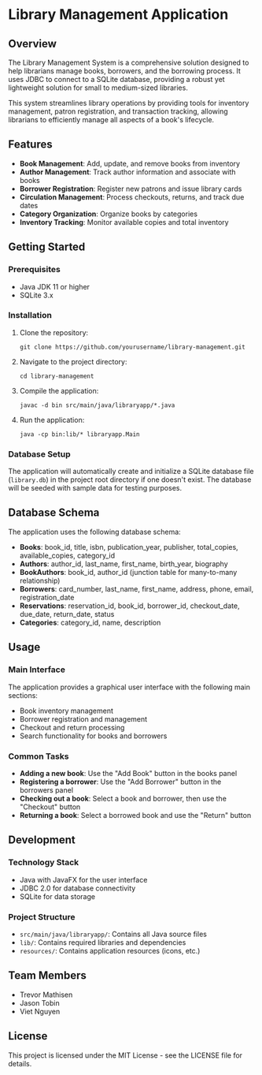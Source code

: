 # Library Management Application

## Overview
The Library Management System is a comprehensive solution designed to help librarians manage books, borrowers, and the borrowing process. It uses JDBC to connect to a SQLite database, providing a robust yet lightweight solution for small to medium-sized libraries.

This system streamlines library operations by providing tools for inventory management, patron registration, and transaction tracking, allowing librarians to efficiently manage all aspects of a book's lifecycle.

## Features
- **Book Management**: Add, update, and remove books from inventory
- **Author Management**: Track author information and associate with books
- **Borrower Registration**: Register new patrons and issue library cards
- **Circulation Management**: Process checkouts, returns, and track due dates
- **Category Organization**: Organize books by categories
- **Inventory Tracking**: Monitor available copies and total inventory

## Getting Started

### Prerequisites
- Java JDK 11 or higher
- SQLite 3.x

### Installation
1. Clone the repository:
   ```
   git clone https://github.com/yourusername/library-management.git
   ```

2. Navigate to the project directory:
   ```
   cd library-management
   ```

3. Compile the application:
   ```
   javac -d bin src/main/java/libraryapp/*.java
   ```

4. Run the application:
   ```
   java -cp bin:lib/* libraryapp.Main
   ```

### Database Setup
The application will automatically create and initialize a SQLite database file (`library.db`) in the project root directory if one doesn't exist. The database will be seeded with sample data for testing purposes.

## Database Schema

The application uses the following database schema:

- **Books**: book_id, title, isbn, publication_year, publisher, total_copies, available_copies, category_id
- **Authors**: author_id, last_name, first_name, birth_year, biography
- **BookAuthors**: book_id, author_id (junction table for many-to-many relationship)
- **Borrowers**: card_number, last_name, first_name, address, phone, email, registration_date
- **Reservations**: reservation_id, book_id, borrower_id, checkout_date, due_date, return_date, status
- **Categories**: category_id, name, description

## Usage

### Main Interface
The application provides a graphical user interface with the following main sections:
- Book inventory management
- Borrower registration and management
- Checkout and return processing
- Search functionality for books and borrowers

### Common Tasks
- **Adding a new book**: Use the "Add Book" button in the books panel
- **Registering a borrower**: Use the "Add Borrower" button in the borrowers panel
- **Checking out a book**: Select a book and borrower, then use the "Checkout" button
- **Returning a book**: Select a borrowed book and use the "Return" button

## Development

### Technology Stack
- Java with JavaFX for the user interface
- JDBC 2.0 for database connectivity
- SQLite for data storage

### Project Structure
- `src/main/java/libraryapp/`: Contains all Java source files
- `lib/`: Contains required libraries and dependencies
- `resources/`: Contains application resources (icons, etc.)

## Team Members
- Trevor Mathisen
- Jason Tobin
- Viet Nguyen

## License
This project is licensed under the MIT License - see the LICENSE file for details.
